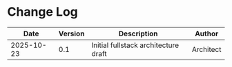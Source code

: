 # Change Log
| Date       | Version | Description                           | Author |
|------------|---------|---------------------------------------|--------|
| 2025-10-23 | 0.1     | Initial fullstack architecture draft | Architect |
